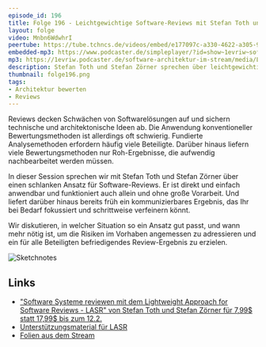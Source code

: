 ```yaml
---
episode_id: 196
title: Folge 196 - Leichtgewichtige Software-Reviews mit Stefan Toth und Stefan Zörner
layout: folge
video: Mnbn6WdwhrI
peertube: https://tube.tchncs.de/videos/embed/e177097c-a330-4622-a305-9ba5c4993ccc
embedded-mp3: https://www.podcaster.de/simpleplayer/?id=show~1evriw~software-architektur-im-stream~pod-388e30a9d1957af739a0e1b6f9&v=1705079187
mp3: https://1evriw.podcaster.de/software-architektur-im-stream/media/Leichtgewichtige_Software-Reviews_mit_Stefan_Toth_und_Stefan_Zoerner.mp3
description: Stefan Toth und Stefan Zörner sprechen über leichtgewichtige Software-Reviews und die LASR-Methode dafür
thumbnail: folge196.png
tags:
- Architektur bewerten
- Reviews
---
```


Reviews decken Schwächen von Softwarelösungen auf und sichern
technische und architektonische Ideen ab. Die Anwendung
konventioneller Bewertungsmethoden ist allerdings oft
schwierig. Fundierte Analysemethoden erfordern häufig viele
Beteiligte. Darüber hinaus liefern viele Bewertungsmethoden nur
Roh-Ergebnisse, die aufwendig nachbearbeitet werden müssen.

In dieser Session sprechen wir mit Stefan Toth und Stefan Zörner über
einen schlanken Ansatz für Software-Reviews. Er ist direkt und einfach
anwendbar und funktioniert auch allein und ohne große Vorarbeit. Und
liefert darüber hinaus bereits früh ein kommunizierbares Ergebnis, das
Ihr bei Bedarf fokussiert und schrittweise verfeinern könnt.

Wir diskutieren, in welcher Situation so ein Ansatz gut passt, und
wann mehr nötig ist, um die Risiken im Vorhaben angemessen zu
adressieren und ein für alle Beteiligten befriedigendes
Review-Ergebnis zu erzielen.

![Sketchnotes](/sketchnotes/folge196.jpg)

## Links

* ["Software Systeme reviewen mit dem Lightweight Approach for
Software Reviews - LASR" von Stefan Toth und Stefan Zörner für 7,99$
statt 17,99$ bis zum 12.2.](https://leanpub.com/software-systeme-reviewen/c/SWAimStream)
* [Unterstützungsmaterial für LASR](https://www.embarc.de/lasr-reviews/)
* [Folien aus dem Stream](/sketchnotes/folge196-1.pdf)
